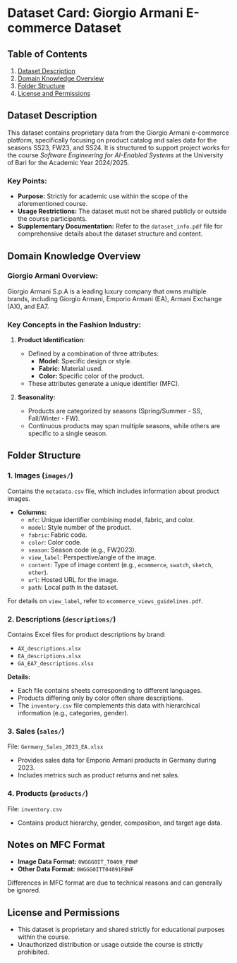 # Dataset Card: Giorgio Armani E-commerce Dataset

## Table of Contents
1. [Dataset Description](#dataset-description)
2. [Domain Knowledge Overview](#domain-knowledge-overview)
3. [Folder Structure](#folder-structure)
4. [License and Permissions](#license-and-permissions)

## Dataset Description

This dataset contains proprietary data from the Giorgio Armani e-commerce platform, specifically focusing on product catalog and sales data for the seasons SS23, FW23, and SS24. It is structured to support project works for the course *Software Engineering for AI-Enabled Systems* at the University of Bari for the Academic Year 2024/2025.

### Key Points:
- **Purpose:** Strictly for academic use within the scope of the aforementioned course.
- **Usage Restrictions:** The dataset must not be shared publicly or outside the course participants.
- **Supplementary Documentation:** Refer to the `dataset_info.pdf` file for comprehensive details about the dataset structure and content.

## Domain Knowledge Overview

### Giorgio Armani Overview:
Giorgio Armani S.p.A is a leading luxury company that owns multiple brands, including Giorgio Armani, Emporio Armani (EA), Armani Exchange (AX), and EA7.

### Key Concepts in the Fashion Industry:
1. **Product Identification**:
   - Defined by a combination of three attributes:
     - **Model:** Specific design or style.
     - **Fabric:** Material used.
     - **Color:** Specific color of the product.
   - These attributes generate a unique identifier (MFC).

2. **Seasonality:**
   - Products are categorized by seasons (Spring/Summer - SS, Fall/Winter - FW).
   - Continuous products may span multiple seasons, while others are specific to a single season.

## Folder Structure

### 1. Images (`images/`)
Contains the `metadata.csv` file, which includes information about product images.

- **Columns:**
  - `mfc`: Unique identifier combining model, fabric, and color.
  - `model`: Style number of the product.
  - `fabric`: Fabric code.
  - `color`: Color code.
  - `season`: Season code (e.g., FW2023).
  - `view_label`: Perspective/angle of the image.
  - `content`: Type of image content (e.g., `ecommerce`, `swatch`, `sketch`, `other`).
  - `url`: Hosted URL for the image.
  - `path`: Local path in the dataset.

For details on `view_label`, refer to `ecommerce_views_guidelines.pdf`.

### 2. Descriptions (`descriptions/`)
Contains Excel files for product descriptions by brand:
- `AX_descriptions.xlsx`
- `EA_descriptions.xlsx`
- `GA_EA7_descriptions.xlsx`

**Details:**
- Each file contains sheets corresponding to different languages.
- Products differing only by color often share descriptions.
- The `inventory.csv` file complements this data with hierarchical information (e.g., categories, gender).

### 3. Sales (`sales/`)
File: `Germany_Sales_2023_EA.xlsx`

- Provides sales data for Emporio Armani products in Germany during 2023.
- Includes metrics such as product returns and net sales.

### 4. Products (`products/`)
File: `inventory.csv`

- Contains product hierarchy, gender, composition, and target age data.

## Notes on MFC Format

- **Image Data Format:** `0WGGG0IT_T0409_FBWF`
- **Other Data Format:** `0WGGG0ITT04091FBWF`

Differences in MFC format are due to technical reasons and can generally be ignored.

## License and Permissions

- This dataset is proprietary and shared strictly for educational purposes within the course.
- Unauthorized distribution or usage outside the course is strictly prohibited.

